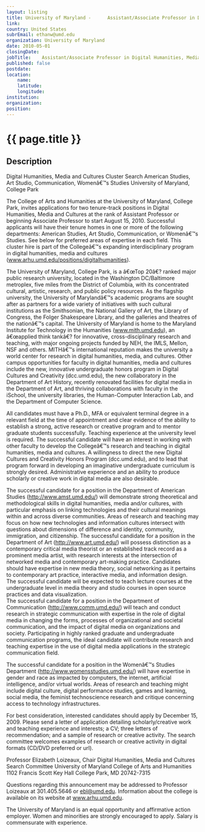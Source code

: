 ```yaml
---
layout: listing
title: University of Maryland -  	 Assistant/Associate Professor in Digital Humanities, Media and Cultures
link:
country: United States
subrEmail: ethanw@umd.edu
organization: University of Maryland 
date: 2010-05-01
closingDate: 
jobTitle:  	 Assistant/Associate Professor in Digital Humanities, Media and Cultures
published: false
postdate:
location:
	name: 
	latitude: 
	longitude: 
institution: 
organization: 
position: 
--- 
```



# {{ page.title }}

## Description

<p>
Digital Humanities, Media and Cultures
Cluster Search
American Studies, Art Studio, Communication, Womenâ€™s Studies
University of Maryland, College Park

The College of Arts and Humanities at the University of Maryland, College Park, invites applications for two tenure-track positions in Digital Humanities, Media and Cultures at the rank of Assistant Professor or beginning Associate Professor to start August 15, 2010.  Successful applicants will have their tenure homes in one or more of the following departments: American Studies, Art Studio, Communication, or Womenâ€™s Studies.  See below for preferred areas of expertise in each field.  This cluster hire is part of the Collegeâ€™s expanding interdisciplinary program in digital humanities, media and cultures (www.arhu.umd.edu/positions/digitalhumanities).  

The University of Maryland, College Park, is a â€œTop 20â€? ranked major public research university, located in the Washington DC/Baltimore metroplex, five miles from the District of Columbia, with its concentrated cultural, artistic, research, and public policy resources.  As the flagship university, the University of Marylandâ€™s academic programs are sought after as partners for a wide variety of initiatives with such cultural institutions as the Smithsonian, the National Gallery of Art, the Library of Congress, the Folger Shakespeare Library, and the galleries and theatres of the nationâ€™s capital.  The University of Maryland is home to the Maryland Institute for Technology in the Humanities (www.mith.umd.edu), an â€œapplied think tankâ€? for innovative, cross-disciplinary research and teaching, with major ongoing projects funded by NEH, the IMLS, Mellon, NSF and others. MITHâ€™s international reputation makes the university a world center for research in digital humanities, media, and cultures. Other campus opportunities for faculty in digital humanities, media and cultures include the new, innovative undergraduate honors program in Digital Cultures and Creativity (dcc.umd.edu), the new collaboratory in the Department of Art History, recently renovated facilities for digital media in the Department of Art, and thriving collaborations with faculty in the iSchool, the university libraries, the Human-Computer Interaction Lab, and the Department of Computer Science. 

All candidates must have a Ph.D., MFA or equivalent terminal degree in a relevant field at the time of appointment and clear evidence of the ability to establish a strong, active research or creative program and to mentor graduate students successfully.  Teaching experience at the university level is required.   The successful candidate will have an interest in working with other faculty to develop the Collegeâ€™s research and teaching in digital humanities, media and cultures.  A willingness to direct the new Digital Cultures and Creativity Honors Program (dcc.umd.edu), and to lead that program forward in developing an imaginative undergraduate curriculum is strongly desired.  Administrative experience and an ability to produce scholarly or creative work in digital media are also desirable. 

The successful candidate for a position in the Department of American Studies (http://www.amst.umd.edu/) will demonstrate strong theoretical and methodological skills in digital humanities, media and/or cultures, with particular emphasis on linking technologies and their cultural meanings within and across diverse communities.  Areas of research and teaching may focus on how new technologies and information cultures intersect with questions about dimensions of difference and identity, community, immigration, and citizenship. 
The successful candidate for a position in the Department of Art (http://www.art.umd.edu/) will possess distinction as a contemporary critical media theorist or an established track record as a prominent media artist, with research interests at the intersection of networked media and contemporary art-making practice.  Candidates should have expertise in new media theory, social networking as it pertains to contemporary art practice, interactive media, and information design. The successful candidate will be expected to teach lecture courses at the undergraduate level in media theory and studio courses in open source practices and data visualization.  
The successful candidate for a position in the Department of Communication (http://www.comm.umd.edu/) will teach and conduct research in strategic communication with expertise in the role of digital media in changing the forms, processes of organizational and societal communication, and the impact of digital media on organizations and society.  Participating in highly ranked graduate and undergraduate communication programs, the ideal candidate will contribute research and teaching expertise  in the use of digital media applications in the strategic communication field. 

The successful candidate for a position in the Womenâ€™s Studies Department (http://www.womensstudies.umd.edu/) will have expertise in gender and race as impacted by computers, the internet, artificial intelligence, and/or virtual worlds.  Areas of research and teaching might include digital culture, digital performance studies, games and learning, social media, the feminist technoscience research and critique concerning access to technology infrastructures. 

For best consideration, interested candidates should apply by December 15, 2009.  Please send a letter of application detailing scholarly/creative work and teaching experience and interests; a CV; three letters of recommendation; and a sample of research or creative activity.  The search committee welcomes examples of research or creative activity in digital formats (CD/DVD preferred or url). 

Professor Elizabeth Loizeaux, Chair
Digital Humanities, Media and Cultures Search Committee
University of Maryland
College of Arts and Humanities
1102 Francis Scott Key Hall
College Park, MD 20742-7315

Questions regarding this announcement may be addressed to Professor Loizeaux at 301.405.5646 or ebl@umd.edu.  Information about the college is available on its website at www.arhu.umd.edu.

The University of Maryland is an equal opportunity and affirmative action employer.  Women and minorities are strongly encouraged to apply. Salary is commensurate with experience.
</p>
